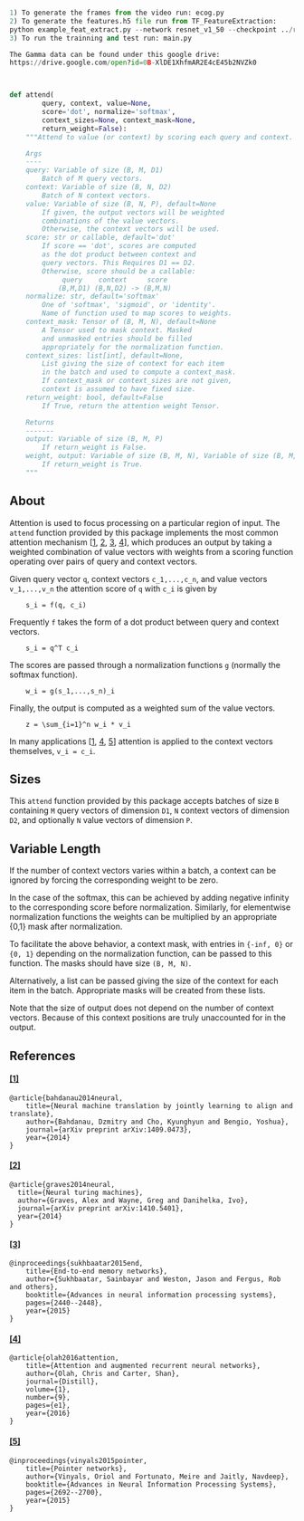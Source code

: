 ```python

1) To generate the frames from the video run: ecog.py
2) To generate the features.h5 file run from TF_FeatureExtraction:
python example_feat_extract.py --network resnet_v1_50 --checkpoint ../resnet_v1_50.ckpt --image_path ./frames/ --out_file ./features.h5 --num_classes 1000 --layer_names resnet_v1_50/conv1,resnet_v1_50/block1,resnet_v1_50/block2,resnet_v1_50/block3,resnet_v1_50/block4
3) To run the trainning and test run: main.py

The Gamma data can be found under this google drive:
https://drive.google.com/open?id=0B-XlDE1XhfmAR2E4cE45b2NVZk0



def attend(
        query, context, value=None,
        score='dot', normalize='softmax',
        context_sizes=None, context_mask=None,
        return_weight=False):
    """Attend to value (or context) by scoring each query and context.

    Args
    ----
    query: Variable of size (B, M, D1)
        Batch of M query vectors.
    context: Variable of size (B, N, D2)
        Batch of N context vectors.
    value: Variable of size (B, N, P), default=None
        If given, the output vectors will be weighted
        combinations of the value vectors.
        Otherwise, the context vectors will be used.
    score: str or callable, default='dot'
        If score == 'dot', scores are computed
        as the dot product between context and
        query vectors. This Requires D1 == D2.
        Otherwise, score should be a callable:
             query    context     score
            (B,M,D1) (B,N,D2) -> (B,M,N)
    normalize: str, default='softmax'
        One of 'softmax', 'sigmoid', or 'identity'.
        Name of function used to map scores to weights.
    context_mask: Tensor of (B, M, N), default=None
        A Tensor used to mask context. Masked
        and unmasked entries should be filled 
        appropriately for the normalization function.
    context_sizes: list[int], default=None,
        List giving the size of context for each item
        in the batch and used to compute a context_mask.
        If context_mask or context_sizes are not given,
        context is assumed to have fixed size.
    return_weight: bool, default=False
        If True, return the attention weight Tensor.

    Returns
    -------
    output: Variable of size (B, M, P)
        If return_weight is False.
    weight, output: Variable of size (B, M, N), Variable of size (B, M, P)
        If return_weight is True.
    """
```

About
-----
Attention is used to focus processing on a particular region of input.
The `attend` function provided by this package implements the most
common attention mechanism [[1](#1), [2](#2), [3](#3), [4](#4)], which produces
an output by taking a weighted combination of value vectors with weights
from a scoring function operating over pairs of query and context vectors.

Given query vector `q`, context vectors `c_1,...,c_n`, and value vectors
`v_1,...,v_n` the attention score of `q` with `c_i` is given by

```
    s_i = f(q, c_i)
```

Frequently `f` takes the form of a dot product between query and context vectors.

```
    s_i = q^T c_i
```

The scores are passed through a normalization functions `g` (normally the softmax function).

```
    w_i = g(s_1,...,s_n)_i
```

Finally, the output is computed as a weighted sum
of the value vectors.

```
    z = \sum_{i=1}^n w_i * v_i
```

In many applications [[1](#1), [4](#4), [5](#5)] attention is applied
to the context vectors themselves, `v_i = c_i`.

Sizes
-----
This `attend` function provided by this package accepts
batches of size `B` containing
`M` query vectors of dimension `D1`, 
`N` context vectors of dimension `D2`, 
and optionally `N` value vectors of dimension `P`.

Variable Length
---------------
If the number of context vectors varies within a batch, a context
can be ignored by forcing the corresponding weight to be zero.

In the case of the softmax, this can be achieved by adding negative
infinity to the corresponding score before normalization.
Similarly, for elementwise normalization functions the weights can
be multiplied by an appropriate {0,1} mask after normalization.

To facilitate the above behavior, a context mask, with entries
in `{-inf, 0}` or `{0, 1}` depending on the normalization function,
can be passed to this function. The masks should have size `(B, M, N)`.

Alternatively, a list can be passed giving the size of the context for
each item in the batch. Appropriate masks will be created from these lists.

Note that the size of output does not depend on the number of context vectors.
Because of this context positions are truly unaccounted for in the output.

References
----------
#### [[1]](https://arxiv.org/abs/1409.0473)

    @article{bahdanau2014neural,
        title={Neural machine translation by jointly learning to align and translate},
        author={Bahdanau, Dzmitry and Cho, Kyunghyun and Bengio, Yoshua},
        journal={arXiv preprint arXiv:1409.0473},
        year={2014}
    }

#### [[2]](https://arxiv.org/abs/1410.5401)
    @article{graves2014neural,
      title={Neural turing machines},
      author={Graves, Alex and Wayne, Greg and Danihelka, Ivo},
      journal={arXiv preprint arXiv:1410.5401},
      year={2014}
    }

#### [[3]](https://arxiv.org/abs/1503.08895)

    @inproceedings{sukhbaatar2015end,
        title={End-to-end memory networks},
        author={Sukhbaatar, Sainbayar and Weston, Jason and Fergus, Rob and others},
        booktitle={Advances in neural information processing systems},
        pages={2440--2448},
        year={2015}
    }

#### [[4]](https://distill.pub/2016/augmented-rnns/)

    @article{olah2016attention,
        title={Attention and augmented recurrent neural networks},
        author={Olah, Chris and Carter, Shan},
        journal={Distill},
        volume={1},
        number={9},
        pages={e1},
        year={2016}
    }

#### [[5]](https://arxiv.org/abs/1506.03134)

    @inproceedings{vinyals2015pointer,
        title={Pointer networks},
        author={Vinyals, Oriol and Fortunato, Meire and Jaitly, Navdeep},
        booktitle={Advances in Neural Information Processing Systems},
        pages={2692--2700},
        year={2015}
    }
